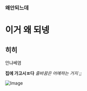 ### 왜안되느데

# 이거 왜 되넹

## 히히
안냐쎄염

**집에 가고시ㅍ다**
*줄바꿈은 어예하는 거지 ;;*

![Image](https://github.com/user-attachments/assets/60d4493a-a2f4-465c-a923-8a3fb5aef919)

<!--
**cococ0603/cococ0603** is a ✨ _special_ ✨ repository because its `README.md` (this file) appears on your GitHub profile.

Here are some ideas to get you started:
- 🔭 I’m currently working on ...
- 🌱 I’m currently learning ...
- 👯 I’m looking to collaborate on ...
- 🤔 I’m looking for help with ...
- 💬 Ask me about ...
- 📫 How to reach me: ...
- 😄 Pronouns: ...
- ⚡ Fun fact: ...
-->
